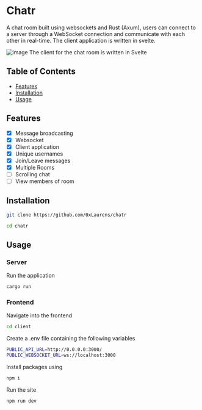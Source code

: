 # Chatr

A chat room built using websockets and Rust (Axum), users can connect to a server through a WebSocket connection and communicate with each other in real-time.
The client application is written in svelte.

![image](https://user-images.githubusercontent.com/64641417/224826240-c6817bf4-e832-4164-b5c4-97c9725e1fec.png)
The client for the chat room is written in Svelte

## Table of Contents

- [Features](#features)
- [Installation](#installation)
- [Usage](#usage)

## Features

- [x] Message broadcasting
- [x] Websocket
- [x] Client application
- [x] Unique usernames
- [x] Join/Leave messages
- [x] Multiple Rooms
- [ ] Scrolling chat
- [ ] View members of room

## Installation

```sh
git clone https://github.com/0xLaurens/chatr
```

```sh
cd chatr
```

## Usage

### Server

Run the application

```rust
cargo run
```

### Frontend

Navigate into the frontend

```sh
cd client
```

Create a .env file containing the following variables

```sh
PUBLIC_API_URL=http://0.0.0.0:3000/
PUBLIC_WEBSOCKET_URL=ws://localhost:3000
```

Install packages using

```sh
npm i
```

Run the site

```sh
npm run dev
```
